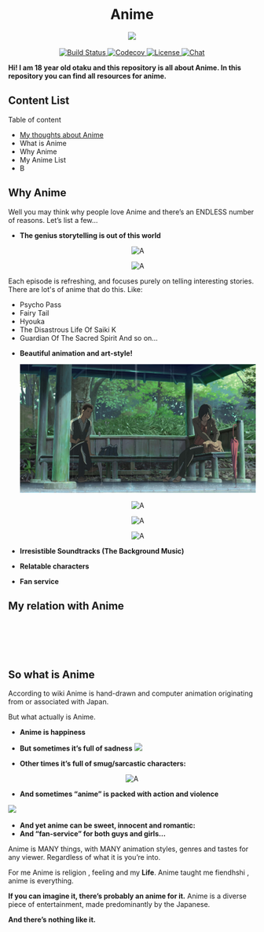 <h1 align="center">Anime</h1>

<p align="center">
  <a href="http://forthebadge.com/" target="_blank">
    <img src="http://forthebadge.com/images/badges/built-with-love.svg"/>
  </a>
</p>


<p align="center">
  <a href="https://travis-ci.org/Kylart/KawAnime" target="_blank">
    <img src="https://travis-ci.org/Kylart/KawAnime.svg?branch=master" alt="Build Status">
  </a>
  <a href="https://codecov.io/gh/Kylart/KawAnime" target="_blank">
    <img src="https://codecov.io/gh/Kylart/KawAnime/branch/master/graph/badge.svg" alt="Codecov" />
  </a>
  <a href="https://opensource.org/licenses/MIT" target="_blank">
    <img src="https://img.shields.io/badge/License-MIT-blue.svg" alt="License">
  </a>
  <a href="https://discord.gg/sdArN2Z" target="_blank">
    <img src="https://img.shields.io/badge/chat-on%20discord-7289da.svg" alt="Chat">
  </a>
</p>

**Hi! I am 18 year old otaku and this repository is all about Anime. In this repository you can find all resources for anime.**

## Content List
Table of content
  * [My thoughts about Anime](#so-what-is-anime)
  * What is Anime
  * Why Anime
  * My Anime List
  * B
    


## Why Anime
Well you may think why people love Anime and there’s an ENDLESS number of reasons. Let’s list a few…

  * **The genius storytelling is out of this world**
    <p align="center">
       <img src="aaa.png" alt="A" >
     </a></p>
     <p align="center">
        <img src="aaa.png" alt="A" >
      </a></p> 
Each episode is refreshing, and focuses purely on telling interesting stories.
There are lot's of anime that do this. Like:
  - Psycho Pass
  - Fairy Tail
  - Hyouka
  - The Disastrous Life Of Saiki K
  - Guardian Of The Sacred Spirit
And so on…

  * **Beautiful animation and art-style!**
      <p align="center">
        <img src="\source\3.jpg" alt="A" >
      </a></p>
      <p align="center">
        <img src="aaa.png" alt="A" >
      </a></p>
      <p align="center">
        <img src="aaa.png" alt="A" >
      </a></p>
      <p align="center">
        <img src="aaa.png" alt="A" >
      </a></p>
      

  * **Irresistible Soundtracks (The Background Music)**
  
  
  * **Relatable characters**
  * **Fan service**
  
  
  


## My relation with Anime


<br><br><br><br>



## So what is Anime
According to wiki Anime is hand-drawn and computer animation originating from or associated with Japan.

But what actually is Anime. <br>

  * **Anime is happiness**
  * **But sometimes it’s full of sadness**
  ![](hs.png)
  
  * **Other times it’s full of smug/sarcastic characters:** <br>
  <p align="center">
    <img src="aaa.png" alt="A" >
  </a></p>
  
  * **And sometimes “anime” is packed with action and violence**
  
  ![](ap.png)
  * **And yet anime can be sweet, innocent and romantic:**
  * **And “fan-service” for both guys and girls…**

Anime is MANY things, with MANY animation styles, genres and tastes for any viewer. Regardless of what it is you’re into.

For me Anime is religion , feeling and my **Life**.
Anime taught me fiendhshi , anime is everything.

**If you can imagine it, there’s probably an anime for it.** Anime is a diverse piece of entertainment, made predominantly by the Japanese.

**And there’s nothing like it.**

<br>

